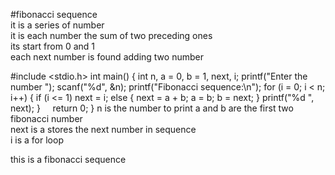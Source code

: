 #fibonacci sequence  
it is a series of number  
it is each number the sum of two preceding ones  
its start from 0 and 1  
each next number is found adding two number  
  
  #include <stdio.h>
int main()
 {
    int n, a = 0, b = 1, next, i;
    printf("Enter the number ");
    scanf("%d", &n);
    printf("Fibonacci sequence:\n");
    for (i = 0; i < n; i++) 
    {
        if (i <= 1)
            next = i;
        else
         {
            next = a + b;
            a = b;
            b = next;
        }
        printf("%d ", next);
    }
    return 0;
} 
n is the number to print 
a and b are the first two fibonacci number  
next is a stores the next number in sequence  
i is a for loop   

  this is a fibonacci sequence  
   


